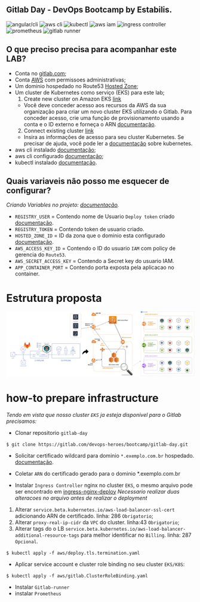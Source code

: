 ## Gitlab Day - DevOps Bootcamp by Estabilis.

![angular/cli](https://img.shields.io/badge/angular--cli-blueviolet?style=flat-square)
![aws cli](https://img.shields.io/badge/aws--cli-1.18.134-yellow?style=flat-square)
![kubectl](https://img.shields.io/badge/kubectl-1.19.3-blue?style=flat-square)
![aws iam](https://img.shields.io/badge/aws-iam-pourple?style=flat-square)
![ingress controller](https://img.shields.io/badge/ingress--controller-nginx-green?style=flat-square)
![prometheus](https://img.shields.io/badge/prometheus-latest-red?style=flat-square)
![gitlab runner](https://img.shields.io/badge/gitlab--runner-latest-violet?style=flat-square)

## O que preciso precisa para acompanhar este LAB?

- Conta no [gitlab.com](https://gitlab.com "gitlab.com");
- Conta [AWS](https://console.aws.amazon.com "AWS") com permissoes administrativas;
- Um dominio hospedado no Route53 [Hosted Zone](https://docs.aws.amazon.com/pt_br/Route53/latest/DeveloperGuide/hosted-zones-working-with.html "Hosted Zone");
- Um cluster de Kubernetes como serviço (EKS) para este lab;
  1. Create new cluster on Amazon EKS [link](https://gitlab.com/groups/devops-heroes/bootcamp/-/clusters/new?provider=aws#create-cluster-pane "link")
  - Você deve conceder acesso aos recursos da AWS da sua organização para criar um novo cluster EKS utilizando o Gitlab. Para conceder acesso, crie uma função de provisionamento usando a conta e o ID externo e forneça o ARN [documentação](https://console.aws.amazon.com/iam/home?#roles "documentação").
  2. Connect existing cluster [link](https://gitlab.com/groups/devops-heroes/bootcamp/-/clusters/new?provider=aws#add-cluster-pane "link")
  - Insira as informações de acesso para seu cluster Kubernetes. Se precisar de ajuda, você pode ler a [documentação](https://gitlab.com/help/user/project/clusters/add_remove_clusters#add-existing-cluster "documentação") sobre kubernetes.
- aws cli instalado [documentação](https://docs.aws.amazon.com/pt_br/cli/latest/userguide/cli-chap-install.html "documentação");
- aws cli configurado [documentação](https://docs.aws.amazon.com/pt_br/cli/latest/userguide/cli-configure-quickstart.html "documentação");
- kubectl instalado [documentação](https://docs.aws.amazon.com/pt_br/eks/latest/userguide/install-kubectl.html "documentação").

## Quais variaveis não posso me esquecer de configurar?
*Criando Variables no projeto: [documentação](https://docs.gitlab.com/ee/ci/variables/README.html "documentação").*

- `REGISTRY_USER` = Contendo nome de Usuario `Deploy token` criado [documentação](https://docs.gitlab.com/ee/user/project/deploy_tokens/ "documentação").
- `REGISTRY_TOKEN` = Contendo token de usuario criado.
- `HOSTED_ZONE_ID` = ID da zona que o dominio esta configurado [documentação](https://docs.aws.amazon.com/pt_br/Route53/latest/DeveloperGuide/ListInfoOnHostedZone.html "documentação").
- `AWS_ACCESS_KEY_ID` = Contendo o ID do usuario `IAM` com policy de gerencia do `Route53`.
- `AWS_SECRET_ACCESS_KEY` = Contendo a Secret key do usuario IAM.
- `APP_CONTAINER_PORT` = Contendo porta exposta pela aplicacao no container.

# Estrutura proposta

![Topologia proposta - aws](aws/img/bootcamp_lab.jpeg "Topologia proposta - aws")

# how-to prepare infrastructure
*Tendo em vista que nosso cluster `EKS` ja esteja disponivel para o Gitlab precisamos:*

- Clonar repositorio `gitlab-day`

```
$ git clone https://gitlab.com/devops-heroes/bootcamp/gitlab-day.git
```

- Solicitar certificado wildcard para dominio `*.exemplo.com.br` hospedado. [documentação](https://docs.aws.amazon.com/pt_br/acm/latest/userguide/gs-acm-request-public.html "documentação").

- Coletar `ARN` do certificado gerado para o dominio *.exemplo.com.br

- Instalar `Ingress Controller` nginx no cluster `EKS`, o mesmo arquivo pode ser encontrado em [ingress-nginx-deploy](https://kubernetes.github.io/ingress-nginx/deploy/ "ingress-nginx-deploy") 
*Necessario realizar duas alteracoes no arquivo antes de realizar o deployment*

1. Alterar `service.beta.kubernetes.io/aws-load-balancer-ssl-cert` adicionando ARN de certificado. linha: 286 `Obrigatorio`;
2. Alterar `proxy-real-ip-cidr` da `VPC` do cluster. linha:43 `Obrigatorio`;
3. Alterar tags do o LB `service.beta.kubernetes.io/aws-load-balancer-additional-resource-tags` para melhor identificar no `Billing`. linha: 287 `Opcional`.

```
$ kubectl apply -f aws/deploy.tls.termination.yaml
```

- Aplicar service account e cluster role binding no seu cluster `EKS/K8S`:
```
$ kubectl apply -f aws/gitlab.ClusterRoleBinding.yaml
```

- Instalar `Gitlab-runner`
- instalar `Prometheus`
